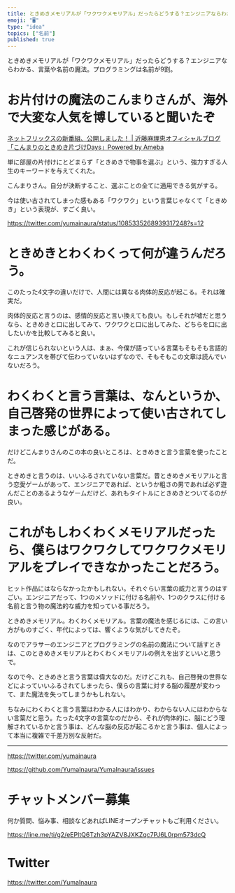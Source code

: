 ```yaml
---
title: ときめきメモリアルが「ワクワクメモリアル」だったらどうする？エンジニアならわかる、言葉や名前の魔法。プログラミングは名前が9割。
emoji: "🖥"
type: "idea"
topics: ["名前"]
published: true
---
```


ときめきメモリアルが「ワクワクメモリアル」だったらどうする？エンジニアならわかる、言葉や名前の魔法。プログラミングは名前が9割。

# お片付けの魔法のこんまりさんが、海外で大変な人気を博していると聞いたぞ

[ネットフリックスの新番組、公開しました！ | 近藤麻理恵オフィシャルブログ「こんまりのときめき片づけDays」Powered by Ameba](https://ameblo.jp/konmari/entry-12430345873.html)

単に部屋の片付けにとどまらず「ときめきで物事を選ぶ」という、強力すぎる人生のキーワードを与えてくれた。

こんまりさん。自分が決断すること、選ぶことの全てに適用できる気がする。

今は使い古されてしまった感もある「ワクワク」という言葉じゃなくて「ときめき」という表現が、すごく良い。

https://twitter.com/yumainaura/status/1085335268939317248?s=12

# ときめきとわくわくって何が違うんだろう。

このたった4文字の違いだけで、人間には異なる肉体的反応が起こる。それは確実だ。

肉体的反応と言うのは、感情的反応と言い換えても良い。もしそれが嘘だと思うなら、ときめきと口に出してみて、ワクワクと口に出してみた、どちらを口に出したいかを比較してみると良い。

これが信じられないという人は、まぁ、今僕が語っている言葉もそもそも言語的なニュアンスを帯びて伝わっていないはずなので、そもそもこの文章は読んでいないだろう。

# わくわくと言う言葉は、なんというか、自己啓発の世界によって使い古されてしまった感じがある。

だけどこんまりさんのこの本の良いところは、ときめきと言う言葉を使ったことだ。

ときめきと言うのは、いいふるされていない言葉だ。昔ときめきメモリアルと言う恋愛ゲームがあって、エンジニアであれば、というか粗さの男であれば必ず遊んだことのあるようなゲームだけど、あれもタイトルにときめきとついてるのが良い。

# これがもしわくわくメモリアルだったら、僕らはワクワクしてワクワクメモリアルをプレイできなかったことだろう。

ヒット作品にはならなかったかもしれない。それぐらい言葉の威力と言うのはすごい。エンジニアだって、1つのメソッドに付ける名前や、1つのクラスに付ける名前と言う物の魔法的な威力を知っている事だろう。

ときめきメモリアル。わくわくメモリアル。言葉の魔法を感じるには、この言い方がものすごく、年代によっては、響くような気がしてきたぞ。

なのでアラサーのエンジニアとプログラミングの名前の魔法について話すときは、このときめきメモリアルとわくわくメモリアルの例えを出すといいと思うで。

なので今、ときめきと言う言葉は偉大なのだ。だけどこれも、自己啓発の世界などによっていいふるされてしまったら、僕らの言葉に対する脳の履歴が変わって、また魔法を失ってしまうかもしれない。

ちなみにわくわくと言う言葉はわかる人にはわかり、わからない人にはわからない言葉だと思う。たった4文字の言葉なのだから、それが肉体的に、脳にどう理解されているかと言う事は、どんな脳の反応が起こるかと言う事は、個人によって本当に複雑で千差万別な反射だ。

---

https://twitter.com/yumainaura

https://github.com/YumaInaura/YumaInaura/issues











<!-- Update From Qiita API -->

# チャットメンバー募集


何か質問、悩み事、相談などあればLINEオープンチャットもご利用ください。

https://line.me/ti/g2/eEPltQ6Tzh3pYAZV8JXKZqc7PJ6L0rpm573dcQ





# Twitter


https://twitter.com/YumaInaura


<!-- Update From Qiita API -->


